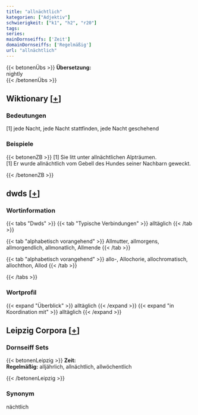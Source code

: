 ```yaml
---
title: "allnächtlich"
kategorien: ["Adjektiv"]
schwierigkeit: ["k1", "h2", "r20"]
tags:
series:
mainDornseiffs: ['Zeit']
domainDornseiffs: ['Regelmäßig']
url: "allnächtlich"
---
```


{{< betonenÜbs >}}
**Übersetzung:**  
nightly  
{{< /betonenÜbs >}}

## Wiktionary [[+](https://de.wiktionary.org/wiki/allnächtlich)]

### Bedeutungen
[1] jede Nacht, jede Nacht stattfinden, jede Nacht geschehend  

### Beispiele
{{< betonenZB >}}
[1] Sie litt unter allnächtlichen Alpträumen.  
[1] Er wurde allnächtlich vom Gebell des Hundes seiner Nachbarn geweckt.  

{{< /betonenZB >}}


## dwds [[+](https://www.dwds.de/wb/allnächtlich)]

### Wortinformation
{{< tabs "Dwds" >}}
{{< tab "Typische Verbindungen" >}}
alltäglich
{{< /tab >}}

{{< tab "alphabetisch vorangehend" >}}
Allmutter, allmorgens, allmorgendlich, allmonatlich, Allmende
{{< /tab >}}

{{< tab "alphabetisch vorangehend" >}}
allo-, Allochorie, allochromatisch, allochthon, Allod
{{< /tab >}}

{{< /tabs >}}

### Wortprofil
{{< expand "Überblick" >}} alltäglich {{< /expand >}}
{{< expand "in Koordination mit" >}} alltäglich {{< /expand >}}

## Leipzig Corpora [[+](https://corpora.uni-leipzig.de/en/res?word=allnächtlich&corpusId=deu_newscrawl-public_2018)]

### Dornseiff Sets
{{< betonenLeipzig >}}
**Zeit:**  
**Regelmäßig:** alljährlich, allnächtlich, allwöchentlich  

{{< /betonenLeipzig >}}

### Synonym
nächtlich

